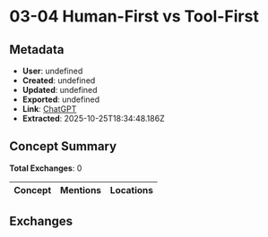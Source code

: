 # **03-04 Human-First vs Tool-First**

## Metadata

- **User**: undefined
- **Created**: undefined
- **Updated**: undefined
- **Exported**: undefined
- **Link**: [ChatGPT](undefined)
- **Extracted**: 2025-10-25T18:34:48.186Z

## Concept Summary

**Total Exchanges**: 0

| Concept | Mentions | Locations |
|---------|----------|----------|

## Exchanges

